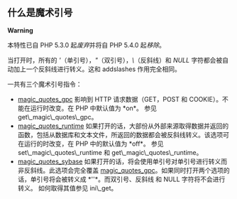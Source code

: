 什么是魔术引号
--------------

**Warning**

本特性已自 PHP 5.3.0 起*废弃*并将自 PHP 5.4.0 起*移除*。

当打开时，所有的 *'*（单引号），*"*（双引号），*\\*（反斜线）和 *NULL*
字符都会被自动加上一个反斜线进行转义。这和 <span
class="function">addslashes</span> 作用完全相同。

一共有三个魔术引号指令：

-   <span class="simpara">
    <a href="/info/setup.html#" class="link">magic_quotes_gpc</a>
    </span> <span class="simpara"> 影响到 HTTP 请求数据（GET，POST 和
    COOKIE）。不能在运行时改变。在 PHP 中默认值为 *on*。 </span> <span
    class="simpara"> 参见 <span
    class="function">get\_magic\_quotes\_gpc</span>。 </span>
-   <span class="simpara">
    <a href="/info/setup.html#" class="link">magic_quotes_runtime</a>
    </span> <span class="simpara">
    如果打开的话，大部份从外部来源取得数据并返回的函数，包括从数据库和文本文件，所返回的数据都会被反斜线转义。该选项可在运行的时改变，在
    PHP 中的默认值为 *off*。 </span> <span class="simpara"> 参见 <span
    class="function">set\_magic\_quotes\_runtime</span> 和 <span
    class="function">get\_magic\_quotes\_runtime</span>。 </span>
-   <span class="simpara">
    <a href="/book/sybase.html#" class="link">magic_quotes_sybase</a>
    </span> <span class="simpara">
    如果打开的话，将会使用单引号对单引号进行转义而非反斜线。此选项会完全覆盖
    <a href="/info/setup.html#" class="link">magic_quotes_gpc</a>。如果同时打开两个选项的话，单引号将会被转义成
    *''*。而双引号、反斜线 和 NULL 字符将不会进行转义。 </span> <span
    class="simpara"> 如何取得其值参见 <span
    class="function">ini\_get</span>。 </span>
